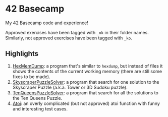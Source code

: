 # 42 Basecamp
My 42 Basecamp code and experience!

Approved exercises have been tagged with `_ok` in their folder names. Similarly, not approved exercises have been tagged with `_ko`.

## Highlights
1. [HexMemDump](https://github.com/m3g4d1v3r/42-Basecamp/blob/main/c02/ex12_ko/ft_print_memory.c): a program that's similar to `hexdump`, but instead of files it shows the contents of the current working memory (there are still some fixes to be made).
2. [SkyscraperPuzzleSolver](https://github.com/m3g4d1v3r/42-Basecamp/tree/main/rush01/ex00_ok/): a program that search for one solution to the Skyscraper Puzzle (a.k.a. Tower or 3D Sudoku puzzle).
3. [TenQueensPuzzleSolver](https://github.com/m3g4d1v3r/42-Basecamp/blob/main/c05/ex08_ok/ft_ten_queens_puzzle.c): a program that search for all the solutions to the Ten Queens Puzzle.
4. [Atoi](https://github.com/m3g4d1v3r/42-Basecamp/tree/main/atoi/): an overly complicated (but not approved) atoi function with funny and interesting test cases.
